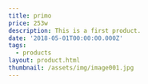 ```yaml
---
title: primo
price: 253w
description: This is a first product.
date: '2018-05-01T00:00:00.000Z'
tags:
  - products
layout: product.html
thumbnail: /assets/img/image001.jpg
---
```


